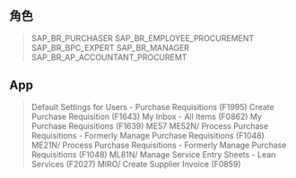 ## 角色
> SAP_BR_PURCHASER
> SAP_BR_EMPLOYEE_PROCUREMENT
> SAP_BR_BPC_EXPERT
> SAP_BR_MANAGER
> SAP_BR_AP_ACCOUNTANT_PROCUREMT
## App
> Default Settings for Users - Purchase Requisitions (F1995)
> Create Purchase Requisition (F1643)
> My Inbox - All Items (F0862)
> My Purchase Requisitions (F1639)
> ME57
> ME52N/ Process Purchase Requisitions - Formerly Manage Purchase Requisitions (F1048)
> ME21N/ Process Purchase Requisitions - Formerly Manage Purchase Requisitions (F1048)
> ML81N/ Manage Service Entry Sheets - Lean Services (F2027)
> MIRO/ Create Supplier Invoice (F0859)